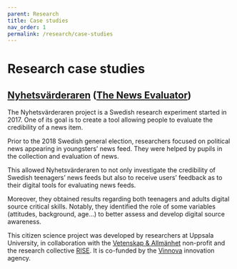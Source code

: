 ```yaml
---
parent: Research
title: Case studies
nav_order: 1
permalink: /research/case-studies
---
```


# Research case studies

## [Nyhetsvärderaren](http://nyhetsvarderaren.se) ([The News Evaluator](http://nyhetsvarderaren.se/in-english/))

The Nyhetsvärderaren project is a Swedish research experiment started in 2017. One of its goal is to create a tool allowing people to evaluate the credibility of a news item.

Prior to the 2018 Swedish general election, researchers focused on political news appearing in youngsters’ news feed. They were helped by pupils in the collection and evaluation of news.

This allowed Nyhetsvärderaren to not only investigate the credibility of Swedish teenagers’ news feeds but also to receive users’ feedback as to their digital tools for evaluating news feeds.

Moreover, they obtained results regarding both teenagers and adults digital source critical skills. Notably, they identified the role of some variables (attitudes, background, age…) to better assess and develop digital source awareness.

This citizen science project was developed by researchers at Uppsala University, in collaboration with the [Vetenskap & Allmänhet](https://v-a.se/english-portal/) non-profit and the research collective [RISE](https://www.ri.se/en/better-future-and-those-who-take-us-there). It is co-funded by the [Vinnova](https://www.vinnova.se/en/) innovation agency.
